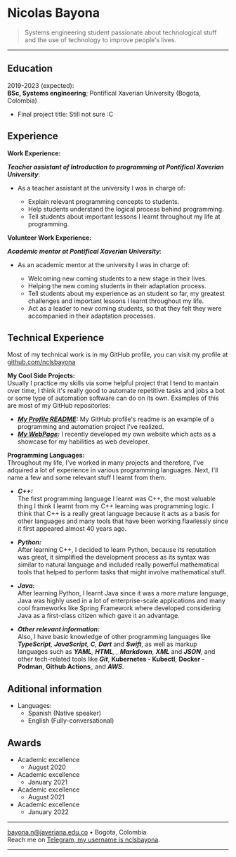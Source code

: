 Nicolas Bayona
============

> Systems engineering student passionate about technological stuff and the use of technology to improve people's lives.
----

Education
---------

2019-2023 (expected):\
**BSc, Systems engineering**; Pontifical Xaverian University (Bogota, Colombia)

  * Final project title: Still not sure :C

Experience
----------
**Work Experience:**

_**Teacher assistant of Introduction to programming at Pontifical Xaverian University**_:

  - As a teacher assistant at the university I was in charge of:
    
    - Explain relevant programming concepts to students.
    - Help students understand the logical process behind programming.
    - Tell students about important lessons I learnt throughout my life at programming.

**Volunteer Work Experience:**

_**Academic mentor at Pontifical Xaverian University**_:

  - As an academic mentor at the university I was in charge of:
    
    - Welcoming new coming students to a new stage in their lives.
    - Helping the new coming students in their adaptation process.
    - Tell students about my experience as an student so far, my greatest challenges and important lessons I learnt throughout my life.
    - Act as a leader to new coming students, so that they felt they were accompanied in their adaptation processes.

Technical Experience
--------------------

Most of my technical work is in my GitHub profile, you can visit my profile at [github.com/nclsbayona](https://github.com/nclsbayona)

**My Cool Side Projects:**\
Usually I practice my skills via some helpful project that I tend to mantain over time, I think it's really good to automate repetitive tasks and jobs a bot or some type of automation software can do on its own. Examples of this are most of my GitHub repositories:

  * **_[My Profile README](https:github.com/nclsbayona/nclsbayona):_** My GitHub profile's readme is an example of a programming and automation project I've realized.
  * **_[My WebPage](https:github.com/nclsbayona/nclsbayona.github.io):_** I recently developed my own website which acts as a showcase for my habilities as web developer.
  
**Programming Languages:**   
Throughout my life, I've worked in many projects and therefore, I've adquired a lot of experience in various programming languages. Next, I'll name a few and some relevant stuff I learnt from them.

* **_C++:_** \
The first programming language I learnt was C++, the most valuable thing I think I learnt from my C++ learning was programming logic. I think that C++ is a really great language because it acts as a basis for other languages and many tools that have been working flawlessly since it first appeared almost 40 years ago.
  <!--* _Advantages:_
    - C++ is really efficient in terms of memory consumption, execution time, and comparatively in energy consumption thanks to being a compiled language.
    - C++ allows the use of not only classes but c-like structs too, which gives the language a lot of possibilities and extensibility too.
  
  * _Disadvantages:_
    - C++ is a complex language, not only because of its syntax but also because of other stuff like pointers and security, and therefore, it requires a lot of time to implement algorithms in the language.
    - Due to C++ being a compiled language, executables are strictly attached to an specific architecture and platform-dependent, which implies that an executable file might present problems when being executed in a platform or an architecture different from the one it was compiled in the first place.
    - There exist libraries that rely on a specific platform and its capabilities, and that might not work in an environment different from the one it was developed in first place, this makes the development process more tedious and so, its not always possible to use the language for a specific problem/task. -->

* **_Python:_** \
After learning C++, I decided to learn Python, because its reputation was great, it simplified the development process as its syntax was similar to natural language and included really powerful mathematical tools that helped to perform tasks that might involve mathematical stuff.
  <!--* _Advantages:_
    - Python has a lot of cool modules that help in a lot of situations and extend the language base capabilities making it easier to perform multiple tasks.
    - The Python ecosystem is completely open-source, which implies that tools and modules that use Python, are open-source as well, which makes everything more transparent and allows users to be able to contribute with fixes and improvements.
    - The syntax Python uses is similar to natural language, which makes the development process comparatively faster.
    - Python allows applications to be mostly platform-independent, because there might exist modules that don't work in all platforms, and therefore, a file can be developed once and used in multiple, different platforms without any changes to the source code.
  
  * _Disadvantages:_
    - Python is not always as efficient as it can be. This is mainly because it is an interpreted language and so, there exist a lot of tasks that need to be done in execution time different from executing an instruction.
    - Since Python is not a compiled language, a program might not be run completely, which can cause some problems with data consistency and integrity.
    - There exist libraries that rely on a specific platform and its capabilities, and that might not work in an environment different from the one it was developed in first place, this makes the development process more tedious and so, its not always possible to use the language for a specific problem/task. -->

* **_Java:_** \
After learning Python, I learnt Java since it was a more mature language, Java was highly used in a lot of enterprise-scale applications and many cool frameworks like Spring Framework where developed considering Java as  a first-class citizen which gave it an advantage. 
  <!--* _Advantages:_
    - .
  
  * _Disadvantages:_
    - There exist libraries that rely on a specific platform and its capabilities, and that might not work in an environment different from the one it was developed in first place, this makes the development process more tedious and so, its not always possible to use the language for a specific problem/task. -->

* **_Other relevant information:_** \
Also, I have basic knowledge of other programming languages like _**TypeScript**, **JavaScript**, **C**, **Dart**_ and _**Swift**_, as well as markup languages such as _**YAML**, **HTML**, , **Markdown**, **XML**_ and _**JSON**_, and other tech-related tools like _**Git**_, **Kubernetes - Kubectl**, **Docker - Podman**, **Github Actions**_ and _**AWS**_.


Aditional information
----------------------------------------

* Languages:
     * Spanish (Native speaker)
     * English (Fully-conversational)

Awards
----------------------------------------
- Academic excellence
  - August 2020
- Academic excellence
  - January 2021
- Academic excellence
  - August 2021
- Academic excellence
  - January 2022

----

<bayona.n@javeriana.edu.co> • Bogota, Colombia \
Reach me on [Telegram, my username is nclsbayona](https://t.me/nclsbayona).

----
